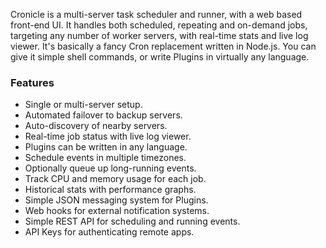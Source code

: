 Cronicle is a multi-server task scheduler and runner, with a web based front-end UI. It handles both scheduled, repeating and on-demand jobs, targeting any number of worker servers, with real-time stats and live log viewer. It's basically a fancy Cron replacement written in Node.js. You can give it simple shell commands, or write Plugins in virtually any language.

### Features

- Single or multi-server setup.
- Automated failover to backup servers.
- Auto-discovery of nearby servers.
- Real-time job status with live log viewer.
- Plugins can be written in any language.
- Schedule events in multiple timezones.
- Optionally queue up long-running events.
- Track CPU and memory usage for each job.
- Historical stats with performance graphs.
- Simple JSON messaging system for Plugins.
- Web hooks for external notification systems.
- Simple REST API for scheduling and running events.
- API Keys for authenticating remote apps.
